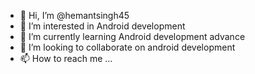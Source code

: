- 👋 Hi, I’m @hemantsingh45
- 👀 I’m interested in Android development
- 🌱 I’m currently learning Android development advance
- 💞️ I’m looking to collaborate on android development
- 📫 How to reach me ...

<!---
hemantsingh45/hemantsingh45 is a ✨ special ✨ repository because its `README.md` (this file) appears on your GitHub profile.
You can click the Preview link to take a look at your changes.
--->
